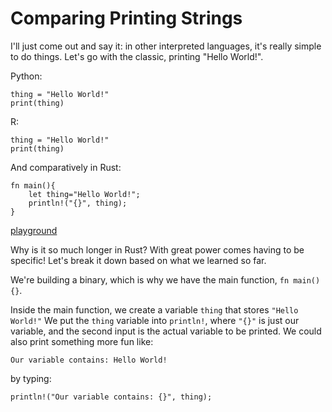 # Comparing Printing Strings

I'll just come out and say it: in other interpreted languages, it's really simple to do things. Let's go with the classic, printing "Hello World!".

Python: 
```
thing = "Hello World!"
print(thing)
```

R:
```
thing = "Hello World!"
print(thing)
```

And comparatively in Rust:
```
fn main(){
    let thing="Hello World!";
    println!("{}", thing);
}
```
[playground](https://play.rust-lang.org/?version=stable&mode=debug&edition=2018&gist=b7a9925991302bdd3802fa2a25c89d0e)


Why is it so much longer in Rust? With great power comes having to be specific! Let's break it down based on what we learned so far.

We're building a binary, which is why we have the main function, `fn main(){}`. 

Inside the main function, we create a variable `thing` that stores `"Hello World!"` We put the `thing` variable into `println!`, where `"{}"` is just our variable, and the second input is the actual variable to be printed. We could also print something more fun like:

`Our variable contains: Hello World!` 

by typing:

`println!("Our variable contains: {}", thing);`

